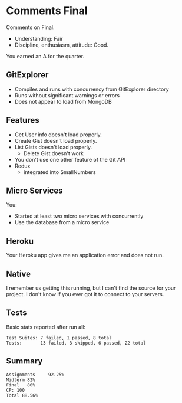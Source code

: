 # Comments Final

Comments on Final.

- Understanding: Fair
- Discipline, enthusiasm, attitude: Good.

You earned an A for the quarter.

## GitExplorer

- Compiles and runs with concurrency from GitExplorer directory
- Runs without significant warnings or errors
- Does not appear to load from MongoDB


## Features

- Get User info doesn't load properly.  
- Create Gist doesn't load properly.
- List Gists doesn't load properly.
  - Delete Gist doesn't work
- You don't use one other feature of the Git API
- Redux
  - integrated into SmallNumbers


## Micro Services

You:

- Started at least two micro services with concurrently
- Use the database from a micro service

## Heroku

Your Heroku app gives me an application error and does not run.

## Native

I remember us getting this running, but I can't find the source for your project. I don't know if you ever got it to connect to your servers.

## Tests

Basic stats reported after run all:

```
Test Suites: 7 failed, 1 passed, 8 total
Tests:       13 failed, 3 skipped, 6 passed, 22 total
```

## Summary

```
Assignments		92.25%
Midterm	82%
Final	80%
CP: 100
Total 88.56%
```
